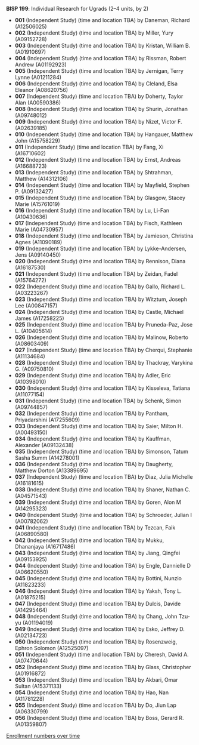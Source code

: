 **BISP 199**: Individual Research for Ugrads (2–4 units, by 2)

- **001** (Independent Study) (time and location TBA) by Daneman, Richard (A12506025)
- **002** (Independent Study) (time and location TBA) by Miller, Yury (A09152728)
- **003** (Independent Study) (time and location TBA) by Kristan, William B. (A01910697)
- **004** (Independent Study) (time and location TBA) by Rissman, Robert Andrew (A01192923)
- **005** (Independent Study) (time and location TBA) by Jernigan, Terry Lynne (A01211284)
- **006** (Independent Study) (time and location TBA) by Cleland, Elsa Eleanor (A08620756)
- **007** (Independent Study) (time and location TBA) by Doherty, Taylor Alan (A00590386)
- **008** (Independent Study) (time and location TBA) by Shurin, Jonathan (A09748012)
- **009** (Independent Study) (time and location TBA) by Nizet, Victor F. (A02639185)
- **010** (Independent Study) (time and location TBA) by Hangauer, Matthew John (A15758229)
- **011** (Independent Study) (time and location TBA) by Fang, Xi (A16710602)
- **012** (Independent Study) (time and location TBA) by Ernst, Andreas (A16688723)
- **013** (Independent Study) (time and location TBA) by Shtrahman, Matthew (A14312106)
- **014** (Independent Study) (time and location TBA) by Mayfield, Stephen P. (A09132427)
- **015** (Independent Study) (time and location TBA) by Glasgow, Stacey Marie (A15761019)
- **016** (Independent Study) (time and location TBA) by Lu, Li-Fan (A10430636)
- **017** (Independent Study) (time and location TBA) by Fisch, Kathleen Marie (A04730957)
- **018** (Independent Study) (time and location TBA) by Jamieson, Christina Agnes (A11090189)
- **019** (Independent Study) (time and location TBA) by Lykke-Andersen, Jens (A09140450)
- **020** (Independent Study) (time and location TBA) by Rennison, Diana (A16187530)
- **021** (Independent Study) (time and location TBA) by Zeidan, Fadel (A15764272)
- **022** (Independent Study) (time and location TBA) by Gallo, Richard L. (A03223267)
- **023** (Independent Study) (time and location TBA) by Witztum, Joseph Lee (A00847157)
- **024** (Independent Study) (time and location TBA) by Castle, Michael James (A17258225)
- **025** (Independent Study) (time and location TBA) by Pruneda-Paz, Jose L. (A10405614)
- **026** (Independent Study) (time and location TBA) by Malinow, Roberto (A08603409)
- **027** (Independent Study) (time and location TBA) by Cherqui, Stephanie (A11134684)
- **028** (Independent Study) (time and location TBA) by Thackray, Varykina G. (A09750810)
- **029** (Independent Study) (time and location TBA) by Adler, Eric (A10398010)
- **030** (Independent Study) (time and location TBA) by Kisseleva, Tatiana (A11077154)
- **031** (Independent Study) (time and location TBA) by Schenk, Simon (A09744857)
- **032** (Independent Study) (time and location TBA) by Pantham, Priyadarshini (A17255609)
- **033** (Independent Study) (time and location TBA) by Saier, Milton H. (A00493150)
- **034** (Independent Study) (time and location TBA) by Kauffman, Alexander (A09132438)
- **035** (Independent Study) (time and location TBA) by Simonson, Tatum Sasha Summ (A14278001)
- **036** (Independent Study) (time and location TBA) by Daugherty, Matthew Dorton (A13389695)
- **037** (Independent Study) (time and location TBA) by Diaz, Julia Michelle (A16181615)
- **038** (Independent Study) (time and location TBA) by Shaner, Nathan C. (A04571543)
- **039** (Independent Study) (time and location TBA) by Goren, Alon M (A14295323)
- **040** (Independent Study) (time and location TBA) by Schroeder, Julian I (A00782062)
- **041** (Independent Study) (time and location TBA) by Tezcan, Faik (A06890580)
- **042** (Independent Study) (time and location TBA) by Mukku, Dhananjaya (A16717486)
- **043** (Independent Study) (time and location TBA) by Jiang, Qingfei (A09153925)
- **044** (Independent Study) (time and location TBA) by Engle, Dannielle D (A06620550)
- **045** (Independent Study) (time and location TBA) by Bottini, Nunzio (A11823233)
- **046** (Independent Study) (time and location TBA) by Yaksh, Tony L. (A01875215)
- **047** (Independent Study) (time and location TBA) by Dulcis, Davide (A14295464)
- **048** (Independent Study) (time and location TBA) by Chang, John Tzu-yu (A01194019)
- **049** (Independent Study) (time and location TBA) by Esko, Jeffrey D. (A02134723)
- **050** (Independent Study) (time and location TBA) by Rosenzweig, Ephron Solomon (A12525097)
- **051** (Independent Study) (time and location TBA) by Cheresh, David A. (A07470644)
- **052** (Independent Study) (time and location TBA) by Glass, Christopher (A01916872)
- **053** (Independent Study) (time and location TBA) by Akbari, Omar Sultan (A15371133)
- **054** (Independent Study) (time and location TBA) by Hao, Nan (A11781228)
- **055** (Independent Study) (time and location TBA) by Do, Jiun Lap (A06330799)
- **056** (Independent Study) (time and location TBA) by Boss, Gerard R. (A01359807)

[Enrollment numbers over time](./BISP199.tsv)
